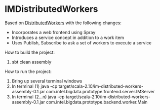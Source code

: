 # IMDistributedWorkers

Based on [DistributedWorkers](http://typesafe.com/activator/template/akka-distributed-workers) with the following changes:
* Incorporates a web frontend using Spray
* Introduces a service concept in addition to a work item
* Uses Publish, Subscribe to ask a set of workers to execute a service

How to build the project:
1. sbt clean assembly

How to run the project:
1. Bring up several terminal windows
2. In terminal (1) java -cp target/scala-2.10/im-distributed-workers-assembly-0.1.jar com.intel.bigdata.prototype.frontend.server.IMServer
3. In terminal (2...n) java -cp  target/scala-2.10/im-distributed-workers-assembly-0.1.jar com.intel.bigdata.prototype.backend.worker.Main
